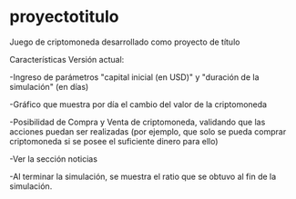 # proyectotitulo
Juego de criptomoneda desarrollado como proyecto de título

Características Versión actual:

-Ingreso de parámetros "capital inicial (en USD)" y "duración de la simulación" (en días)

-Gráfico que muestra por día el cambio del valor de la criptomoneda

-Posibilidad de Compra y Venta de criptomoneda, validando que las acciones puedan ser realizadas (por ejemplo, que solo se pueda comprar criptomoneda si se posee el suficiente dinero para ello)

-Ver la sección noticias

-Al terminar la simulación, se muestra el ratio que se obtuvo al fin de la simulación.


